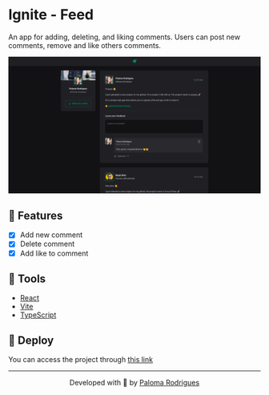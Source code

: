 # Ignite - Feed

An app for adding, deleting, and liking comments. Users can post new comments, remove and like others comments.

![preview](.github/preview.png)

## 🔨 Features

- [x] Add new comment
- [x] Delete comment
- [x] Add like to comment

## 🧪 Tools

- [React](https://react.dev/)
- [Vite](https://vitejs.dev/)
- [TypeScript](https://www.typescriptlang.org/)

## 🚀 Deploy

You can access the project through [this link](https://ignite-feed-foundations.vercel.app/)

---

<p align="center">Developed with 💜 by <a href="https://www.linkedin.com/in/palomarodrigs" target="_blank">Paloma Rodrigues</a></p>
